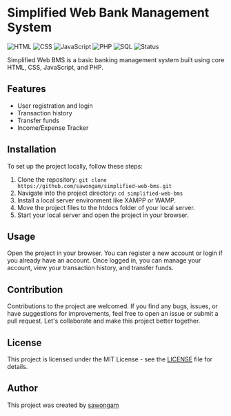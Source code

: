 # Simplified Web Bank Management System
![HTML](https://img.shields.io/badge/HTML-orange.svg)
![CSS](https://img.shields.io/badge/CSS-blue.svg)
![JavaScript](https://img.shields.io/badge/JavaScript-yellow.svg)
![PHP](https://img.shields.io/badge/PHP-purple.svg)
![SQL](https://img.shields.io/badge/SQL-lightgrey.svg)
![Status](https://img.shields.io/badge/Status-Complete-red.svg)

Simplified Web BMS is a basic banking management system built using core HTML, CSS, JavaScript, and PHP.

## Features

- User registration and login
- Transaction history
- Transfer funds
- Income/Expense Tracker

## Installation

To set up the project locally, follow these steps:

1. Clone the repository: `git clone https://github.com/sawongam/simplified-web-bms.git`
2. Navigate into the project directory: `cd simplified-web-bms`
3. Install a local server environment like XAMPP or WAMP.
4. Move the project files to the htdocs folder of your local server.
5. Start your local server and open the project in your browser.

## Usage

Open the project in your browser. You can register a new account or login if you already have an account. Once logged in, you can manage your account, view your transaction history, and transfer funds.

## Contribution

Contributions to the project are welcomed.
If you find any bugs, issues, or have suggestions for improvements, feel free to open an issue or submit a pull request. Let's collaborate and make this project better together.

## License

This project is licensed under the MIT License - see the [LICENSE](LICENSE) file for details.

## Author

This project was created by [sawongam](https://github.com/sawongam)